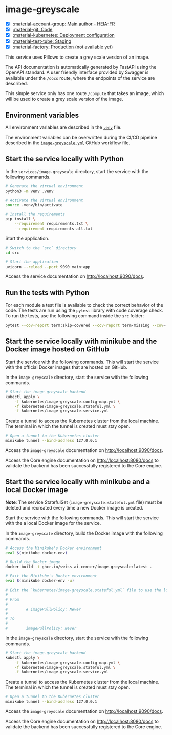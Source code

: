 # image-greyscale

- [x] [:material-account-group: Main author - HEIA-FR](https://www.hes-so.ch/swiss-ai-center/equipe)
- [x] [:material-git: Code](https://github.com/swiss-ai-center/image-greyscale-service)
- [x] [:material-kubernetes: Deployment configuration](https://github.com/swiss-ai-center/image-greyscale-service/tree/main/kubernetes)
- [x] [:material-test-tube: Staging](https://image-greyscale-swiss-ai-center.kube.isc.heia-fr.ch)
- [x] [:material-factory: Production (not available yet)](https://image-greyscale.swiss-ai-center.ch)

This service uses Pillows to create a grey scale version of an image.

The API documentation is automatically generated by FastAPI using the OpenAPI
standard. A user friendly interface provided by Swagger is available under the
`/docs` route, where the endpoints of the service are described.

This simple service only has one route `/compute` that takes an image, which
will be used to create a grey scale version of the image.

## Environment variables

All environment variables are described in the
[`.env`](https://github.com/swiss-ai-center/core-engine/blob/main/services/image-greyscale/.env)
file.

The environment variables can be overwritten during the CI/CD pipeline described
in the
[`image-greyscale.yml`](https://github.com/swiss-ai-center/core-engine/blob/main/.github/workflows/image-greyscale.yml)
GitHub workflow file.

## Start the service locally with Python

In the `services/image-greyscale` directory, start the service with the
following commands.

```sh
# Generate the virtual environment
python3 -m venv .venv

# Activate the virtual environment
source .venv/bin/activate

# Install the requirements
pip install \
    --requirement requirements.txt \
    --requirement requirements-all.txt
```

Start the application.

```sh
# Switch to the `src` directory
cd src

# Start the application
uvicorn --reload --port 9090 main:app
```

Access the service documentation on <http://localhost:9090/docs>.

## Run the tests with Python

For each module a test file is available to check the correct behavior of the
code. The tests are run using the `pytest` library with code coverage check. To
run the tests, use the following command inside the `src` folder:

```sh
pytest --cov-report term:skip-covered --cov-report term-missing --cov=. -s --cov-config=.coveragerc
```

## Start the service locally with minikube and the Docker image hosted on GitHub

Start the service with the following commands. This will start the service with
the official Docker images that are hosted on GitHub.

In the `image-greyscale` directory, start the service with the following
commands.

```sh
# Start the image-greyscale backend
kubectl apply \
    -f kubernetes/image-greyscale.config-map.yml \
    -f kubernetes/image-greyscale.stateful.yml \
    -f kubernetes/image-greyscale.service.yml
```

Create a tunnel to access the Kubernetes cluster from the local machine. The
terminal in which the tunnel is created must stay open.

```sh
# Open a tunnel to the Kubernetes cluster
minikube tunnel --bind-address 127.0.0.1
```

Access the `image-greyscale` documentation on <http://localhost:9090/docs>.

Access the Core engine documentation on <http://localhost:8080/docs> to validate
the backend has been successfully registered to the Core engine.

## Start the service locally with minikube and a local Docker image

**Note**: The service StatefulSet (`image-greyscale.stateful.yml` file) must be
deleted and recreated every time a new Docker image is created.

Start the service with the following commands. This will start the service with
the a local Docker image for the service.

In the `image-greyscale` directory, build the Docker image with the following
commands.

```sh
# Access the Minikube's Docker environment
eval $(minikube docker-env)

# Build the Docker image
docker build -t ghcr.io/swiss-ai-center/image-greyscale:latest .

# Exit the Minikube's Docker environment
eval $(minikube docker-env -u)

# Edit the `kubernetes/image-greyscale.stateful.yml` file to use the local image by uncommented the line `imagePullPolicy`
#
# From
#
#        # imagePullPolicy: Never
#
# To
#
#        imagePullPolicy: Never
```

In the `image-greyscale` directory, start the service with the following
commands.

```sh
# Start the image-greyscale backend
kubectl apply \
    -f kubernetes/image-greyscale.config-map.yml \
    -f kubernetes/image-greyscale.stateful.yml \
    -f kubernetes/image-greyscale.service.yml
```

Create a tunnel to access the Kubernetes cluster from the local machine. The
terminal in which the tunnel is created must stay open.

```sh
# Open a tunnel to the Kubernetes cluster
minikube tunnel --bind-address 127.0.0.1
```

Access the `image-greyscale` documentation on <http://localhost:9090/docs>.

Access the Core engine documentation on <http://localhost:8080/docs> to validate
the backend has been successfully registered to the Core engine.
